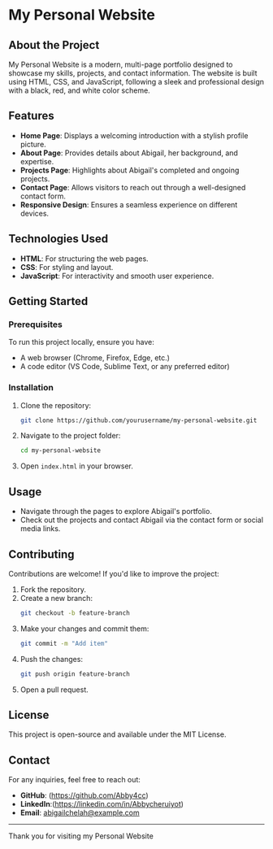 # My Personal Website

## About the Project
My Personal Website is a modern, multi-page portfolio designed to showcase my skills, projects, and contact information. The website is built using HTML, CSS, and JavaScript, following a sleek and professional design with a black, red, and white color scheme.

## Features
- **Home Page**: Displays a welcoming introduction with a stylish profile picture.
- **About Page**: Provides details about Abigail, her background, and expertise.
- **Projects Page**: Highlights about Abigail's completed and ongoing projects.
- **Contact Page**: Allows visitors to reach out through a well-designed contact form.
- **Responsive Design**: Ensures a seamless experience on different devices.

## Technologies Used
- **HTML**: For structuring the web pages.
- **CSS**: For styling and layout.
- **JavaScript**: For interactivity and smooth user experience.

## Getting Started
### Prerequisites
To run this project locally, ensure you have:
- A web browser (Chrome, Firefox, Edge, etc.)
- A code editor (VS Code, Sublime Text, or any preferred editor)

### Installation
1. Clone the repository:
   ```bash
   git clone https://github.com/yourusername/my-personal-website.git
   ```
2. Navigate to the project folder:
   ```bash
   cd my-personal-website
   ```
3. Open `index.html` in your browser.

## Usage
- Navigate through the pages to explore Abigail's portfolio.
- Check out the projects and contact Abigail via the contact form or social media links.

## Contributing
Contributions are welcome! If you'd like to improve the project:
1. Fork the repository.
2. Create a new branch:
   ```bash
   git checkout -b feature-branch
   ```
3. Make your changes and commit them:
   ```bash
   git commit -m "Add item"
   ```
4. Push the changes:
   ```bash
   git push origin feature-branch
   ```
5. Open a pull request.

## License
This project is open-source and available under the MIT License.

## Contact
For any inquiries, feel free to reach out:
- **GitHub**: (https://github.com/Abby4cc)
- **LinkedIn**:(https://linkedin.com/in/Abbycheruiyot)
- **Email**: abigailchelah@example.com

---
Thank you for visiting my Personal Website


